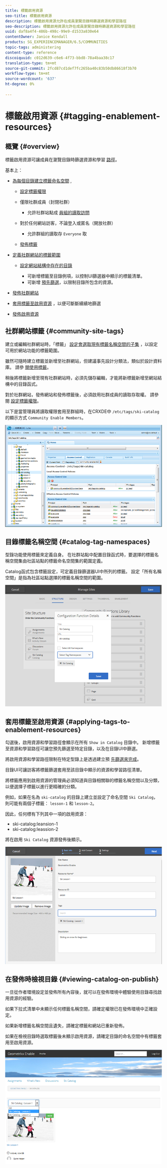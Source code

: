 ```yaml
---
title: 標籤啟用資源
seo-title: 標籤啟用資源
description: 標籤啟用資源允許在成員瀏覽目錄時篩選資源和學習路徑
seo-description: 標籤啟用資源允許在成員瀏覽目錄時篩選資源和學習路徑
uuid: daf8a4f4-486b-498c-99e9-d1533a830e64
contentOwner: Janice Kendall
products: SG_EXPERIENCEMANAGER/6.5/COMMUNITIES
topic-tags: administering
content-type: reference
discoiquuid: c012d639-c6e6-4f73-bbd8-78a4baa38c17
translation-type: tm+mt
source-git-commit: 2fcd87cd1def7fc265ba40c83b50db86618f3b70
workflow-type: tm+mt
source-wordcount: '637'
ht-degree: 0%

---
```



# 標籤啟用資源 {#tagging-enablement-resources}

## 概覽 {#overview}

標籤啟用資源可讓成員在瀏覽目錄時篩選資源和學習 [路徑](functions.md#catalog-function)。

基本上：

* [為每個目錄建立標籤命名空間](../../help/sites-administering/tags.md#creating-a-namespace) ,

   * [設定標籤權限](../../help/sites-administering/tags.md#setting-tag-permissions)
   * 僅限社群成員（封閉社群）

      * 允許社群站點成 [員組的讀取訪問](users.md#publish-group-roles)
   * 對於任何網站訪客，不論登入或匿名（開放社群）

      * 允許群組的讀取存 `Everyone` 取
   * [發佈標籤](../../help/sites-administering/tags.md#publishing-tags)



* [定義社群網站的標籤範圍](sites-console.md#tagging)

   * [設定網站結構中存在的目錄](functions.md#catalog-function)

      * 可新增標籤至目錄例項，以控制UI篩選器中顯示的標籤清單。
      * 可新增 [預先篩選](catalog-developer-essentials.md#pre-filters)，以限制目錄所包含的資源。

* [發佈社群網站](sites-console.md#publishing-the-site)
* [套用標籤至啟用資源](resources.md#create-a-resource) ，以便可斷斷續續地篩選
* [發佈啟用資源](resources.md#publish)

## 社群網站標籤 {#community-site-tags}

建立或編輯社群網站時，「標籤」 [設定會選取現有標籤名稱空間的子集](sites-console.md#tagging) ，以設定可用於網站功能的標籤範圍。

雖然可隨時建立標籤並新增至社群網站，但建議事先設計分類法，類似於設計資料庫。 請參 [閱使用標籤](../../help/sites-authoring/tags.md)。

稍後將標籤新增至現有社群網站時，必須先儲存編輯，才能將新標籤新增至網站結構中的目錄函式。

對於社群網站，發佈網站和發佈標籤後，必須啟用社群成員的讀取存取權。 請參閱 [設定標籤權限](../../help/sites-administering/tags.md#setting-tag-permissions)。

以下是當管理員將讀取權限套用至群組時，在CRXDE中 `/etc/tags/ski-catalog` 的顯示方式 `Community Enable Members`。

![site-tags](assets/site-tags.png)

## 目錄標籤名稱空間 {#catalog-tag-namespaces}

型錄功能使用標籤來定義自身。 在社群站點中配置目錄函式時，要選擇的標籤名稱空間集由社區站點的標籤命名空間集的範圍定義。

Catalog函式包含標籤設定，可定義目錄篩選器UI中所列的標籤。 設定「所有名稱空間」是指為社區站點選擇的標籤名稱空間的範圍。

![catalog-namespace](assets/catalog-namespace.png)

## 套用標籤至啟用資源 {#applying-tags-to-enablement-resources}

勾選後，啟用資源和學習路徑會顯示在所有 `Show in Catalog` 目錄中。 新增標籤至資源和學習路徑可讓您預先篩選至特定目錄，以及在目錄UI中篩選。

將啟用資源和學習路徑限制在特定型錄上是透過建立預 [先篩選來完成](catalog-developer-essentials.md#pre-filters)。

目錄UI可讓訪客將標籤篩選套用至該目錄中顯示的資源和學習路徑清單。

將標籤應用到啟用資源的管理員必須知道與目錄相關聯的標籤名稱空間以及分類，以便選擇子標籤以進行更精確的分類。

例如，如果在名為 `ski-catalog` 的目錄上建立並設定了命名空間 `Ski Catalog`，則可能有兩個子標籤： `lesson-1` 和 `lesson-2`。

因此，任何標有下列其中一項的啟用資源：

* ski-catalog:leansion-1
* ski-catalog:leassion-2

將在啟用 `Ski Catalog` 資源發佈後顯示。

![basic-info](assets/applytags-basicinfo.png)

## 在發佈時檢視目錄 {#viewing-catalog-on-publish}

一旦從作者環境設定並發佈所有內容後，就可以在發佈環境中體驗使用目錄尋找啟用資源的經驗。

如果下拉式清單中未顯示任何標籤名稱空間，請確定權限已在發佈環境中正確設定。

如果新增標籤名稱空間且遺失，請確定標籤和網站已重新發佈。

如果在檢視目錄時選取標籤後未顯示啟用資源，請確定目錄的命名空間中有標籤套用至啟用資源。

![view-catalog](assets/viewcatalog.png)

